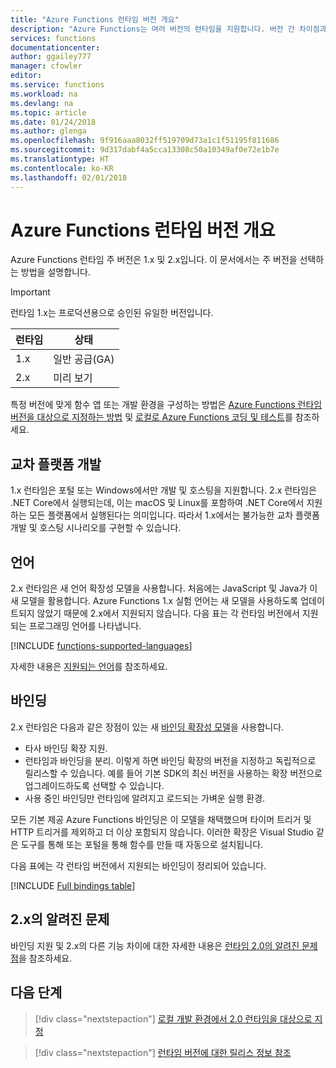 ```yaml
---
title: "Azure Functions 런타임 버전 개요"
description: "Azure Functions는 여러 버전의 런타임을 지원합니다. 버전 간 차이점과 적합한 버전을 선택하는 방법을 알아봅니다."
services: functions
documentationcenter: 
author: ggailey777
manager: cfowler
editor: 
ms.service: functions
ms.workload: na
ms.devlang: na
ms.topic: article
ms.date: 01/24/2018
ms.author: glenga
ms.openlocfilehash: 9f916aaa8032ff519709d73a1c1f51195f811686
ms.sourcegitcommit: 9d317dabf4a5cca13308c50a10349af0e72e1b7e
ms.translationtype: HT
ms.contentlocale: ko-KR
ms.lasthandoff: 02/01/2018
---
```

# <a name="azure-functions-runtime-versions-overview"></a>Azure Functions 런타임 버전 개요

 Azure Functions 런타임 주 버전은 1.x 및 2.x입니다. 이 문서에서는 주 버전을 선택하는 방법을 설명합니다.

> [!IMPORTANT] 
> 런타임 1.x는 프로덕션용으로 승인된 유일한 버전입니다.

| 런타임 | 상태 |
|---------|---------|
|1.x|일반 공급(GA)|
|2.x|미리 보기|

특정 버전에 맞게 함수 앱 또는 개발 환경을 구성하는 방법은 [Azure Functions 런타임 버전을 대상으로 지정하는 방법](set-runtime-version.md) 및 [로컬로 Azure Functions 코딩 및 테스트](functions-run-local.md)를 참조하세요.

## <a name="cross-platform-development"></a>교차 플랫폼 개발

1.x 런타임은 포털 또는 Windows에서만 개발 및 호스팅을 지원합니다. 2.x 런타임은 .NET Core에서 실행되는데, 이는 macOS 및 Linux를 포함하여 .NET Core에서 지원하는 모든 플랫폼에서 실행된다는 의미입니다. 따라서 1.x에서는 불가능한 교차 플랫폼 개발 및 호스팅 시나리오를 구현할 수 있습니다.

## <a name="languages"></a>언어

2.x 런타임은 새 언어 확장성 모델을 사용합니다. 처음에는 JavaScript 및 Java가 이 새 모델을 활용합니다. Azure Functions 1.x 실험 언어는 새 모델을 사용하도록 업데이트되지 않았기 때문에 2.x에서 지원되지 않습니다. 다음 표는 각 런타임 버전에서 지원되는 프로그래밍 언어를 나타냅니다.

[!INCLUDE [functions-supported-languages](../../includes/functions-supported-languages.md)]

자세한 내용은 [지원되는 언어](supported-languages.md)를 참조하세요.

## <a name="bindings"></a>바인딩 

2.x 런타임은 다음과 같은 장점이 있는 새 [바인딩 확장성 모델](https://github.com/Azure/azure-webjobs-sdk-extensions/wiki/Binding-Extensions-Overview)을 사용합니다.

* 타사 바인딩 확장 지원.
* 런타임과 바인딩을 분리. 이렇게 하면 바인딩 확장의 버전을 지정하고 독립적으로 릴리스할 수 있습니다. 예를 들어 기본 SDK의 최신 버전을 사용하는 확장 버전으로 업그레이드하도록 선택할 수 있습니다.
* 사용 중인 바인딩만 런타임에 알려지고 로드되는 가벼운 실행 환경.

모든 기본 제공 Azure Functions 바인딩은 이 모델을 채택했으며 타이머 트리거 및 HTTP 트리거를 제외하고 더 이상 포함되지 않습니다. 이러한 확장은 Visual Studio 같은 도구를 통해 또는 포털을 통해 함수를 만들 때 자동으로 설치됩니다.

다음 표에는 각 런타임 버전에서 지원되는 바인딩이 정리되어 있습니다.

[!INCLUDE [Full bindings table](../../includes/functions-bindings.md)]

## <a name="known-issues-in-2x"></a>2.x의 알려진 문제

바인딩 지원 및 2.x의 다른 기능 차이에 대한 자세한 내용은 [런타임 2.0의 알려진 문제점](https://github.com/Azure/azure-webjobs-sdk-script/wiki/Azure-Functions-runtime-2.0-known-issues)을 참조하세요.

## <a name="next-steps"></a>다음 단계

> [!div class="nextstepaction"]
> [로컬 개발 환경에서 2.0 런타임을 대상으로 지정](functions-run-local.md)

> [!div class="nextstepaction"]
> [런타임 버전에 대한 릴리스 정보 참조](https://github.com/Azure/azure-webjobs-sdk-script/releases)